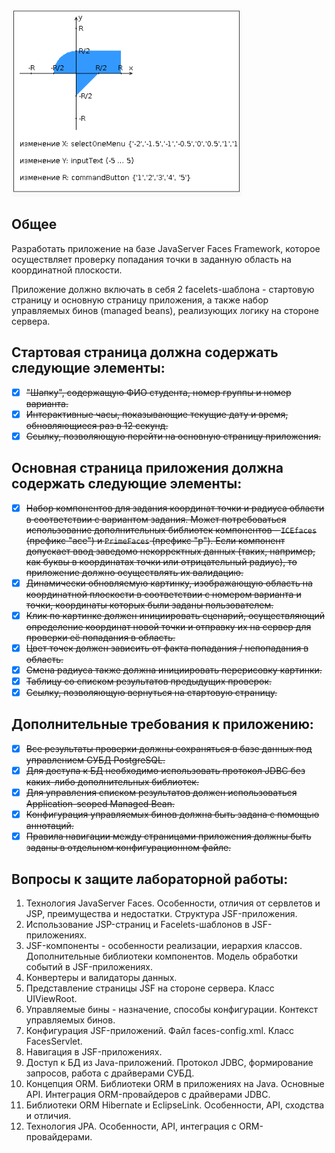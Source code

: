 ![graph](graph.png)
## Общее
Разработать приложение на базе JavaServer Faces Framework, которое осуществляет проверку попадания точки в заданную область на координатной плоскости.

Приложение должно включать в себя 2 facelets-шаблона - стартовую страницу и основную страницу приложения, а также набор управляемых бинов (managed beans), реализующих логику на стороне сервера.

## Стартовая страница должна содержать следующие элементы:
- [x] ~~"Шапку", содержащую ФИО студента, номер группы и номер варианта.~~
- [x] ~~Интерактивные часы, показывающие текущие дату и время, обновляющиеся раз в 12 секунд.~~
- [x] ~~Ссылку, позволяющую перейти на основную страницу приложения.~~

## Основная страница приложения должна содержать следующие элементы:
- [x] ~~Набор компонентов для задания координат точки и радиуса области в соответствии с вариантом задания. Может потребоваться использование дополнительных библиотек компонентов - `ICEfaces` (префикс "ace") и `PrimeFaces` (префикс "p"). Если компонент допускает ввод заведомо некорректных данных (таких, например, как буквы в координатах точки или отрицательный радиус), то приложение должно осуществлять их валидацию.~~
- [x] ~~Динамически обновляемую картинку, изображающую область на координатной плоскости в соответствии с номером варианта и точки, координаты которых были заданы пользователем.~~ 
- [x] ~~Клик по картинке должен инициировать сценарий, осуществляющий определение координат новой точки и отправку их на сервер для проверки её попадания в область.~~ 
- [x] ~~Цвет точек должен зависить от факта попадания / непопадания в область.~~ 
- [x] ~~Смена радиуса также должна инициировать перерисовку картинки.~~
- [x] ~~Таблицу со списком результатов предыдущих проверок.~~
- [x] ~~Ссылку, позволяющую вернуться на стартовую страницу.~~

## Дополнительные требования к приложению:
- [x] ~~Все результаты проверки должны сохраняться в базе данных под управлением СУБД PostgreSQL.~~
- [x] ~~Для доступа к БД необходимо использовать протокол JDBC без каких-либо дополнительных библиотек.~~
- [x] ~~Для управления списком результатов должен использоваться Application-scoped Managed Bean.~~
- [x] ~~Конфигурация управляемых бинов должна быть задана с помощью аннотаций.~~
- [x] ~~Правила навигации между страницами приложения должны быть заданы в отдельном конфигурационном файле.~~
 
## Вопросы к защите лабораторной работы:
1. Технология JavaServer Faces. Особенности, отличия от сервлетов и JSP, преимущества и недостатки. Структура JSF-приложения.
1. Использование JSP-страниц и Facelets-шаблонов в JSF-приложениях.
1. JSF-компоненты - особенности реализации, иерархия классов. Дополнительные библиотеки компонентов. Модель обработки событий в JSF-приложениях.
1. Конвертеры и валидаторы данных.
1. Представление страницы JSF на стороне сервера. Класс UIViewRoot.
1. Управляемые бины - назначение, способы конфигурации. Контекст управляемых бинов.
1. Конфигурация JSF-приложений. Файл faces-config.xml. Класс FacesServlet.
1. Навигация в JSF-приложениях.
1. Доступ к БД из Java-приложений. Протокол JDBC, формирование запросов, работа с драйверами СУБД.
1. Концепция ORM. Библиотеки ORM в приложениях на Java. Основные API. Интеграция ORM-провайдеров с драйверами JDBC.
1. Библиотеки ORM Hibernate и EclipseLink. Особенности, API, сходства и отличия.
1. Технология JPA. Особенности, API, интеграция с ORM-провайдерами.

